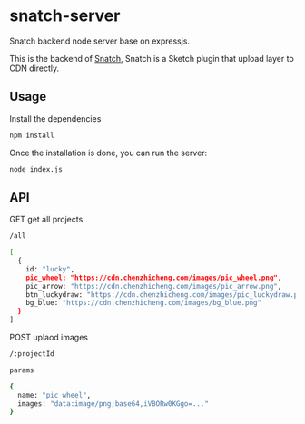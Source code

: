 # snatch-server
Snatch backend node server base on expressjs.

This is the backend of [Snatch](https://github.com/ZhichengChen/snatch), Snatch is a Sketch plugin that upload layer to CDN directly.

## Usage

Install the dependencies

```bash
npm install
```

Once the installation is done, you can run the server:

```bash
node index.js
```

## API

GET get all projects

```bash
/all

[
  {
    id: "lucky",
    pic_wheel: "https://cdn.chenzhicheng.com/images/pic_wheel.png",
    pic_arrow: "https://cdn.chenzhicheng.com/images/pic_arrow.png",
    btn_luckydraw: "https://cdn.chenzhicheng.com/images/pic_luckydraw.png",
    bg_blue: "https://cdn.chenzhicheng.com/images/bg_blue.png"
  }
]
```

POST uplaod images

```bash
/:projectId

params

{
  name: "pic_wheel",
  images: "data:image/png;base64,iVBORw0KGgo=..."
}
```
